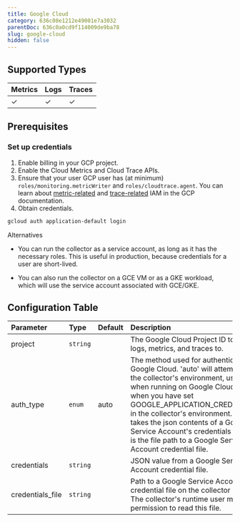 ```yaml
---
title: Google Cloud
category: 636c08e1212e49001e7a3032
parentDoc: 636c0a0cd9f114009de9ba78
slug: google-cloud
hidden: false
---
```


## Supported Types

| Metrics | Logs | Traces |
| :------ | :--- | :----- |
| ✓       | ✓    | ✓      |

## Prerequisites

### Set up credentials

1. Enable billing in your GCP project.
2. Enable the Cloud Metrics and Cloud Trace APIs.
3. Ensure that your user GCP user has (at minimum) `roles/monitoring.metricWriter` and `roles/cloudtrace.agent`. You can learn about [metric-related](https://cloud.google.com/monitoring/access-control) and [trace-related](https://cloud.google.com/trace/docs/iam) IAM in the GCP documentation.
4. Obtain credentials.

```sh
gcloud auth application-default login
```



Alternatives

- You can run the collector as a service account, as long as it has the necessary roles. This is useful in production, because credentials for a user are short-lived.

- You can also run the collector on a GCE VM or as a GKE workload, which will use the service account associated with GCE/GKE.

## Configuration Table

| Parameter        | Type     | Default | Description                                                                                                                                                                                                                                                                                                                                                                             |
| :--------------- | :------- | :------ | :-------------------------------------------------------------------------------------------------------------------------------------------------------------------------------------------------------------------------------------------------------------------------------------------------------------------------------------------------------------------------------------- |
| project          | `string` |         | The Google Cloud Project ID to send logs, metrics, and traces to.                                                                                                                                                                                                                                                                                                                       |
| auth_type        | `enum`   | auto    | The method used for authenticating to Google Cloud. 'auto' will attempt to use the collector's environment, useful when running on Google Cloud or when you have set GOOGLE_APPLICATION_CREDENTIALS in the collector's environment. 'json' takes the json contents of a Google Service Account's credentials file. 'file' is the file path to a Google Service Account credential file. |
| credentials      | `string` |         | JSON value from a Google Service Account credential file.                                                                                                                                                                                                                                                                                                                               |
| credentials_file | `string` |         | Path to a Google Service Account credential file on the collector system. The collector's runtime user must have permission to read this file.                                                                                                                                                                                                                                          |

